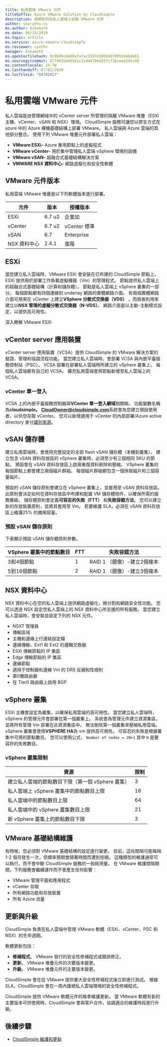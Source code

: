 ```yaml
---
title: 私用雲端 VMware 元件
titleSuffix: Azure VMware Solution by CloudSimple
description: 說明如何在私人雲端上安裝 VMware 元件
author: sharaths-cs
ms.author: dikamath
ms.date: 08/15/2019
ms.topic: article
ms.service: azure-vmware-cloudsimple
ms.reviewer: cynthn
manager: dikamath
ms.openlocfilehash: 9c9b80cd4d8a7a7ac5597d10bbb87095564bd461
ms.sourcegitcommit: 877491bd46921c11dd478bd25fc718ceee2dcc08
ms.contentlocale: zh-TW
ms.lasthandoff: 07/02/2020
ms.locfileid: "84702817"
---
```

# <a name="private-cloud-vmware-components"></a>私用雲端 VMware 元件

私人雲端是由管理網域中的 vCenter server 所管理的隔離 VMware 堆疊（ESXi 主機、vCenter、vSAN 和 NSX）環境。  CloudSimple 服務可讓您以原生方式在 azure 中的 Azure 裸機基礎結構上部署 VMware。  私人雲端與 Azure 雲端的其他部分整合。  使用下列 VMware 堆疊元件部署私人雲端：

* **VMware ESXi-** Azure 專用節點上的虛擬程式
* **VMware vCenter-** 用於集中管理私人雲端 vSphere 環境的設備
* **VMware vSAN-** 超融合式基礎結構解決方案
* **VMWARE NSX 資料中心-** 網路虛擬化和安全性軟體  

## <a name="vmware-component-versions"></a>VMware 元件版本

私用雲端 VMware 堆疊是以下列軟體版本進行部署。

| 元件 | 版本 | 授權版本 |
|-----------|---------|------------------|
| ESXi | 6.7 u2 | 企業加 |
| vCenter | 6.7 u2 | vCenter 標準 |
| vSAN | 6.7 | Enterprise |
| NSX 資料中心 | 2.4.1 | 進階 |

## <a name="esxi"></a>ESXi

當您建立私人雲端時，VMware ESXi 會安裝在已布建的 CloudSimple 節點上。  ESXi 提供用於部署工作負載虛擬機器（Vm）的管理程式。  節點提供私人雲端上的超融合式基礎結構（計算和儲存體）。  節點是私人雲端上 vSphere 叢集的一部分。  每個節點都有四個連線到 underlay 網路的實體網路介面。  有兩個實體網路介面可用來在 vCenter 上建立**VSphere 分散式交換器（VDS）** ，而兩者則用來建立以**NSX 管理的虛擬分散式交換器（N-VDS）**。  網路介面是以主動-主動模式設定，以提供高可用性。

深入瞭解 VMware ESXi

## <a name="vcenter-server-appliance"></a>vCenter server 應用裝置

vCenter server 應用裝置（VCSA）提供 CloudSimple 的 VMware 解決方案的驗證、管理和協調流程功能。 當您建立私人雲端時，會部署 VCSA 與內嵌平臺服務控制站（PSC）。  VCSA 部署在部署私人雲端時所建立的 vSphere 叢集上。  每個私人雲端都有自己的 VCSA。  擴充私用雲端會將節點新增至私人雲端上的 VCSA。

### <a name="vcenter-single-sign-on"></a>vCenter 單一登入

VCSA 上的內嵌平臺服務控制器與**VCenter 單一登入網域**相關聯。  功能變數名稱為**cloudsimple。**  **CloudOwner@cloudsimple.com**系統會為您建立預設使用者，以供您存取 vCenter。  您可以新增適用于 vCenter 的內部部署/Azure active directory 身分[識別來源](set-vcenter-identity.md)。

## <a name="vsan-storage"></a>vSAN 儲存體

建立私用雲端時，會使用完整設定的全部 flash vSAN 儲存體（本機到叢集）。  建立包含 vSAN 資料存放區的 vSphere 叢集時，必須至少有三個相同 SKU 的節點。  預設會在 vSAN 資料存放區上啟用重復資料刪除和壓縮。  VSphere 叢集的每個節點上都會建立兩個磁片群組。 每個磁片群組都包含一個快取磁片和三個容量磁片。

預設的 vSAN 儲存原則會建立在 vSphere 叢集上，並套用至 vSAN 資料存放區。  此原則會決定如何在資料存放區中布建和配置 VM 儲存體物件，以確保所需的服務層級。  儲存體原則會定義**可容忍的失敗（FTT）** 和**失敗容錯方法**。  您可以建立新的存放裝置原則，並將其套用至 Vm。 若要維護 SLA，必須在 vSAN 資料存放區上維護25% 的備用容量。  

### <a name="default-vsan-storage-policy"></a>預設 vSAN 儲存原則

下表顯示預設 vSAN 儲存體原則參數。

| VSphere 叢集中的節點數目 | FTT | 失敗容錯方法 |
|------------------------------------|-----|--------------------------|
| 3和4個節點 | 1 | RAID 1 （鏡像）-建立2個複本 |
| 5到16個節點 | 2 | RAID 1 （鏡像）-建立3個複本 |

## <a name="nsx-data-center"></a>NSX 資料中心

NSX 資料中心在您的私人雲端上提供網路虛擬化、微分割和網路安全性功能。  您可以透過 NSX 設定您私人雲端上的 NSX 資料中心所支援的所有服務。  當您建立私人雲端時，會安裝並設定下列的 NSX 元件。

* NSXT 管理員
* 傳輸區域
* 主機和邊緣上行連結設定檔
* 邊緣傳輸、Ext1 和 Ext2 的邏輯交換器
* ESXi 傳輸節點的 IP 集區
* Edge 傳輸節點的 IP 集區
* 邊緣節點
* 適用于控制器和邊緣 Vm 的 DRS 反親和性規則
* 第0層路由器
* 在 Tier0 路由器上啟用 BGP

## <a name="vsphere-cluster"></a>vSphere 叢集

ESXi 主機會設定為叢集，以確保私用雲端的高可用性。  當您建立私人雲端時，vSphere 的管理元件會部署在第一個叢集上。  系統會為管理元件建立資源集區，並將所有管理 Vm 部署在此資源集區中。 無法刪除第一個叢集來壓縮私用雲端。  vSphere 叢集會使用**VSPHERE HA**為 vm 提供高可用性。  可容忍的失敗是根據叢集中可用的節點數目。  您可以使用公式， ```Number of nodes = 2N+1``` 其中 ```N``` 是要容許的失敗數目。

### <a name="vsphere-cluster-limits"></a>vSphere 叢集限制

| 資源 | 限制 |
|----------|-------|
| 建立私人雲端的節點數目下限（第一個 vSphere 叢集） | 3 |
| 私人雲端上 vSphere 叢集中的節點數目上限 | 16 |
| 私人雲端中的節點數目上限 | 64 |
| 私人雲端中的 vSphere 叢集數目上限 | 21 |
| 新 vSphere 叢集上的節點數目下限 | 3 |

## <a name="vmware-infrastructure-maintenance"></a>VMware 基礎結構維護

有時候，您必須對 VMware 基礎結構的設定進行變更。 目前，這些間隔可能每隔1-2 個月發生一次，但頻率預期會隨著時間而遭到拒絕。 這種類型的維護通常可以執行，而不會中斷 CloudSimple 服務的一般耗用量。 在 VMware 維護間隔期間，下列服務會繼續運作而不會產生任何影響：

* VMware 管理平面和應用程式
* vCenter 存取
* 所有網路功能和存放裝置
* 所有 Azure 流量

## <a name="updates-and-upgrades"></a>更新與升級

CloudSimple 負責在私人雲端中管理 VMware 軟體（ESXi、vCenter、PSC 和 NSX）的生命週期。

軟體更新包括：

* **修補程式**。 VMware 發行的安全性修補程式或錯誤修正。
* **更新**。 VMware 堆疊元件的次要版本變更。
* **升級**。 VMware 堆疊元件的主要版本變更。

CloudSimple 會在從 VMware 提供重大安全性修補程式後立即進行測試。 根據 SLA，CloudSimple 會在一周內匯總私人雲端環境的安全性修補程式。

CloudSimple 提供 VMware 軟體元件的每季維護更新。 當 VMware 軟體有新的主要版本可供使用時，CloudSimple 會與客戶合作，協調適合的維護時段進行升級。  

## <a name="next-steps"></a>後續步驟

* [CloudSimple 維護和更新](cloudsimple-maintenance-updates.md)
